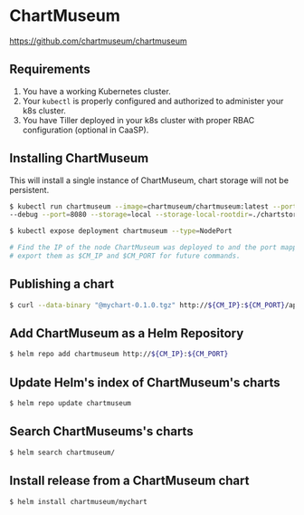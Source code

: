 # ChartMuseum

https://github.com/chartmuseum/chartmuseum

## Requirements

1. You have a working Kubernetes cluster.
2. Your `kubectl` is properly configured and authorized to administer your k8s cluster.
3. You have Tiller deployed in your k8s cluster with proper RBAC configuration (optional in CaaSP).

## Installing ChartMuseum

This will install a single instance of ChartMuseum, chart storage will not be persistent.

```bash
$ kubectl run chartmuseum --image=chartmuseum/chartmuseum:latest --port=8080 -- \
--debug --port=8080 --storage=local --storage-local-rootdir=./chartstorage\

$ kubectl expose deployment chartmuseum --type=NodePort

# Find the IP of the node ChartMuseum was deployed to and the port mapped to 8080, 
# export them as $CM_IP and $CM_PORT for future commands.
```

## Publishing a chart

```bash
$ curl --data-binary "@mychart-0.1.0.tgz" http://${CM_IP}:${CM_PORT}/api/charts
```

## Add ChartMuseum as a Helm Repository

```bash
$ helm repo add chartmuseum http://${CM_IP}:${CM_PORT}
```

## Update Helm's index of ChartMuseum's charts

```bash
$ helm repo update chartmuseum
```

## Search ChartMuseums's charts

```bash
$ helm search chartmuseum/
```

## Install release from a ChartMuseum chart

```bash
$ helm install chartmuseum/mychart
```
